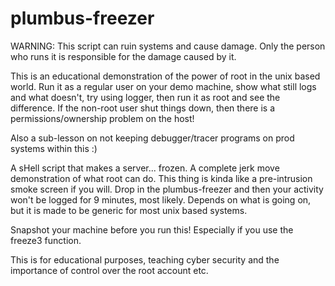 # plumbus-freezer

WARNING: This script can ruin systems and cause damage. Only the person who runs it is responsible for the damage caused by it.

This is an educational demonstration of the power of root in the unix based world. Run it as a regular user on 
your demo machine, show what still logs and what doesn't, try using logger, then run it as root and see the difference.
If the non-root user shut things down, then there is a permissions/ownership problem on the host!

Also a sub-lesson on not keeping debugger/tracer programs on prod systems within this :)

A sHell script that makes a server... frozen. A complete jerk move demonstration of what root can do.
This thing is kinda like a pre-intrusion smoke screen if you will. Drop in the plumbus-freezer and then your activity
won't be logged for 9 minutes, most likely. Depends on what is going on, but it is made to be generic for most unix based systems.

Snapshot your machine before you run this! Especially if you use the freeze3 function. 

This is for educational purposes, teaching cyber security and the importance of control over the root account etc.
